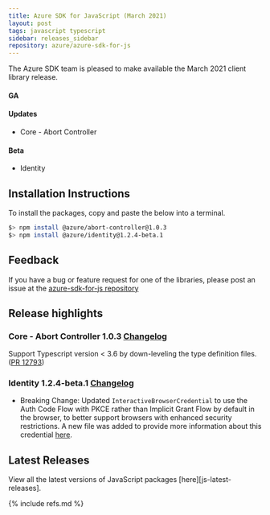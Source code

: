```yaml
---
title: Azure SDK for JavaScript (March 2021)
layout: post
tags: javascript typescript
sidebar: releases_sidebar
repository: azure/azure-sdk-for-js
---
```


<!--
@azure/abort-controller:1.0.3
@azure/identity:1.2.4-beta.1

[pattern]: # (${PackageName}:${PackageVersion})
-->

The Azure SDK team is pleased to make available the March 2021 client library release.

#### GA

[pattern.ga]: # (- ${PackageFriendlyName})

#### Updates
- Core - Abort Controller

[pattern.patch]: # (- ${PackageFriendlyName})

#### Beta
- Identity

[pattern.beta]: # (- ${PackageFriendlyName})

## Installation Instructions

To install the packages, copy and paste the below into a terminal.

```bash
$> npm install @azure/abort-controller@1.0.3
$> npm install @azure/identity@1.2.4-beta.1

```

[pattern]: # ($> npm install ${PackageName}@${PackageVersion})

## Feedback

If you have a bug or feature request for one of the libraries, please post an issue at the [azure-sdk-for-js repository](https://github.com/azure/azure-sdk-for-js/issues)

## Release highlights
### Core - Abort Controller 1.0.3 [Changelog](https://github.com/Azure/azure-sdk-for-js/blob/@azure/abort-controller_1.0.3/sdk/core/@azure/abort-controller/CHANGELOG.md#103-2021-02-23)
Support Typescript version < 3.6 by down-leveling the type definition files. ([PR 12793](https://github.com/Azure/azure-sdk-for-js/pull/12793))

### Identity 1.2.4-beta.1 [Changelog](https://github.com/Azure/azure-sdk-for-js/blob/@azure/identity_1.2.4-beta.1/sdk/identity/@azure/identity/CHANGELOG.md#124-beta1-2021-02-12)
- Breaking Change: Updated `InteractiveBrowserCredential` to use the Auth Code Flow with PKCE rather than Implicit Grant Flow by default in the browser, to better support browsers with enhanced security restrictions. A new file was added to provide more information about this credential [here](https://github.com/Azure/azure-sdk-for-js/blob/master/sdk/identity/identity/interactive-browser-credential.md).


[pattern]: # (### ${PackageFriendlyName} ${PackageVersion} [Changelog]${ChangelogUrl}`n${HighlightsBody}`n)

## Latest Releases

View all the latest versions of JavaScript packages [here][js-latest-releases].

{% include refs.md %}
